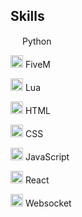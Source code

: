 ## Skills

<img width="15" src="https://external-content.duckduckgo.com/iu/?u=https%3A%2F%2Flogos-download.com%2Fwp-content%2Fuploads%2F2016%2F10%2FPython_logo_icon.png&f=1&nofb=1" /> Python

<img width="20" src="https://img.icons8.com/color/512/fivem.png" /> FiveM

<img width="20" src="https://upload.wikimedia.org/wikipedia/commons/c/cf/Lua-Logo.svg" /> Lua

<img width="20" src="https://img.icons8.com/?size=100&id=20909&format=png&color=000000" /> HTML

<img width="20" src="https://img.icons8.com/?size=100&id=21278&format=png&color=000000" /> CSS

<img width="20" src="https://img.icons8.com/?size=100&id=108784&format=png&color=000000" /> JavaScript

<img width="20" src="https://img.icons8.com/?size=100&id=bzf0DqjXFHIW&format=png&color=000000" /> React

<img width="20" src="https://upload.wikimedia.org/wikipedia/commons/thumb/c/cd/WebSocket_colored_logo.svg/1200px-WebSocket_colored_logo.svg.png" /> Websocket
